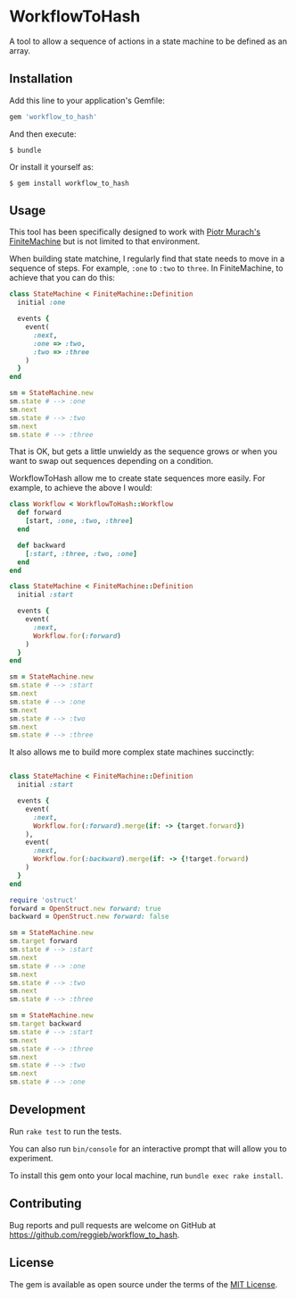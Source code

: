 # WorkflowToHash

A tool to allow a sequence of actions in a state machine to be defined
as an array.

## Installation

Add this line to your application's Gemfile:

```ruby
gem 'workflow_to_hash'
```

And then execute:

    $ bundle

Or install it yourself as:

    $ gem install workflow_to_hash

## Usage

This tool has been specifically designed to work with
[Piotr Murach's FiniteMachine](https://github.com/piotrmurach/finite_machine)
but is not limited to that environment.

When building state matchine, I regularly find that state needs to move in a sequence of
steps. For example, `:one` to `:two` to `three`. In FiniteMachine, to achieve that you
can do this:

```ruby
class StateMachine < FiniteMachine::Definition
  initial :one

  events {
    event(
      :next,
      :one => :two,
      :two => :three
    )
  }
end

sm = StateMachine.new
sm.state # --> :one
sm.next
sm.state # --> :two
sm.next
sm.state # --> :three
```

That is OK, but gets a little unwieldy as the sequence grows or when you want to swap out
sequences depending on a condition.

WorkflowToHash allow me to create state sequences more easily. For example, to achieve
the above I would:

```ruby
class Workflow < WorkflowToHash::Workflow
  def forward
    [start, :one, :two, :three]
  end

  def backward
    [:start, :three, :two, :one]
  end
end

class StateMachine < FiniteMachine::Definition
  initial :start

  events {
    event(
      :next,
      Workflow.for(:forward)
    )
  }
end

sm = StateMachine.new
sm.state # --> :start
sm.next
sm.state # --> :one
sm.next
sm.state # --> :two
sm.next
sm.state # --> :three
```

It also allows me to build more complex state machines succinctly:

```ruby

class StateMachine < FiniteMachine::Definition
  initial :start

  events {
    event(
      :next,
      Workflow.for(:forward).merge(if: -> {target.forward})
    ),
    event(
      :next,
      Workflow.for(:backward).merge(if: -> {!target.forward)
    )
  }
end

require 'ostruct'
forward = OpenStruct.new forward: true
backward = OpenStruct.new forward: false

sm = StateMachine.new
sm.target forward
sm.state # --> :start
sm.next
sm.state # --> :one
sm.next
sm.state # --> :two
sm.next
sm.state # --> :three

sm = StateMachine.new
sm.target backward
sm.state # --> :start
sm.next
sm.state # --> :three
sm.next
sm.state # --> :two
sm.next
sm.state # --> :one
```

## Development

Run `rake test` to run the tests.

You can also run `bin/console` for an interactive prompt that will allow you to experiment.

To install this gem onto your local machine, run `bundle exec rake install`.

## Contributing

Bug reports and pull requests are welcome on GitHub at https://github.com/reggieb/workflow_to_hash.

## License

The gem is available as open source under the terms of the [MIT License](http://opensource.org/licenses/MIT).

